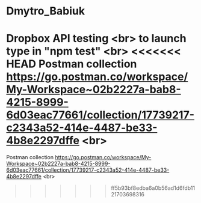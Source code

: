 # Dmytro_Babiuk
Dropbox API testing <br\>
to launch type in "npm test" <br\>
<<<<<<< HEAD
 Postman collection https://go.postman.co/workspace/My-Workspace~02b2227a-bab8-4215-8999-6d03eac77661/collection/17739217-c2343a52-414e-4487-be33-4b8e2297dffe <br\>
=======
Postman collection https://go.postman.co/workspace/My-Workspace~02b2227a-bab8-4215-8999-6d03eac77661/collection/17739217-c2343a52-414e-4487-be33-4b8e2297dffe <br\>
>>>>>>> ff5b93bf8edba6a0b56ad1d6fdb1121703698316
